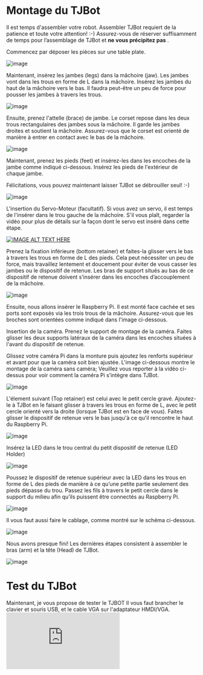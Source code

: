 # Montage du TJBot

Il est temps d'assembler votre robot. Assembler TJBot requiert de la patience et toute votre attention! :-)
Assurez-vous de réserver suffisamment de temps pour l’assemblage de TJBot et **ne vous précipitez pas** .

Commencez par déposer les pièces sur une table plate.

![image](images/piecesTJBot.jpg)

Maintenant, insérez les jambes (legs) dans la mâchoire (jaw). Les jambes vont dans les trous en forme de L dans la mâchoire. 
Insérez les jambes du haut de la mâchoire vers le bas. Il faudra peut-être un peu de force pour pousser les jambes à travers les trous.

![image](images/img1.jpg)

Ensuite, prenez l'attelle (brace) de jambe. Le corset repose dans les deux trous rectangulaires des jambes sous la mâchoire. 
Il garde les jambes droites et soutient la mâchoire. Assurez-vous que le corset est orienté de manière à entrer en contact avec le bas de la mâchoire.

![image](images/img2.jpg)

Maintenant, prenez les pieds (feet) et insérez-les dans les encoches de la jambe comme indiqué ci-dessous. Insérez les pieds de l'extérieur de chaque jambe.

Félicitations, vous pouvez maintenant laisser TJBot se débrouiller seul! :-)

![image](images/img3.jpg)

L'insertion du Servo-Moteur (facultatif). Si vous avez un servo, il est temps de l'insérer dans le trou gauche de la mâchoire. 
S'il vous plaît, regarder la vidéo pour plus de détails sur la façon dont le servo est inséré dans cette étape.

[![IMAGE ALT TEXT HERE](/images/montage.jpg)](http://www.youtube.com/watch?v=bLt3Cf2Ui3o)

Prenez la fixation inférieure (bottom retainer) et faites-la glisser vers le bas à travers les trous en forme de L des pieds. 
Cela peut nécessiter un peu de force, mais travaillez lentement et doucement pour éviter de vous casser les jambes ou le dispositif de retenue. Les bras de support situés au bas de ce dispositif de retenue doivent s’insérer dans les encoches d’accouplement de la mâchoire.

![image](images/img4.jpg)

Ensuite, nous allons insérer le Raspberry Pi. Il est monté face cachée et ses ports sont exposés via les trois trous de la mâchoire. Assurez-vous que les broches sont orientées comme indiqué dans l'image ci-dessous.

Insertion de la caméra. Prenez le support de montage de la caméra. Faites glisser les deux supports latéraux de la caméra dans les encoches situées à l'avant du dispositif de retenue.

Glissez votre caméra Pi dans la monture puis ajoutez les renforts supérieur et avant pour que la caméra soit bien ajustée. 
L'image ci-dessous montre le montage de la caméra sans caméra; Veuillez vous reporter à la vidéo ci-dessus pour voir comment la caméra Pi s’intègre dans TJBot.

![image](images/img5.jpg)

L'élement suivant (Top retainer) est celui avec le petit cercle gravé. 
Ajoutez-le à TJBot en le faisant glisser à travers les trous en forme de L, avec le petit cercle orienté vers la droite (lorsque TJBot est en face de vous). 
Faites glisser le dispositif de retenue vers le bas jusqu'à ce qu'il rencontre le haut du Raspberry Pi.

![image](images/img6.jpg)

Insérez la LED dans le trou central du petit dispositif de retenue (LED Holder)

![image](images/img7.jpg)

Poussez le dispositif de retenue supérieur avec la LED dans les trous en forme de L des pieds de manière à ce qu’une petite partie seulement des pieds dépasse du trou. 
Passez les fils à travers le petit cercle dans le support du milieu afin qu’ils puissent être connectés au Raspberry Pi.

![image](images/img8.jpg)

Il vous faut aussi faire le cablage, comme montré sur le schéma ci-dessous.

![image](images/carte.jpg)

Nous avons presque fini! Les dernières étapes consistent à assembler le bras (arm) et la tête (Head) de TJBot. 

![image](images/img10.jpg)

# Test du TJBot

Maintenant, je vous propose de tester le TJBOT
Il vous faut brancher le clavier et souris USB, et le cable VGA sur l'adaptateur HMDI/VGA.
![Test du TJBOT](https://github.com/vperrinfr/ptech_IBMFR/blob/master/test_TJBot.md)
